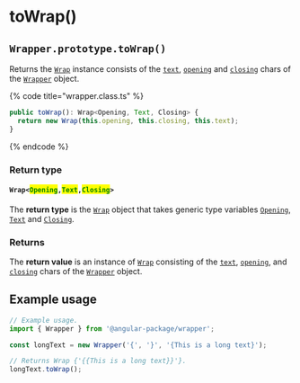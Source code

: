 # toWrap()

## `Wrapper.prototype.toWrap()`

Returns the [`Wrap`](broken-reference) instance consists of the [`text`](../../../wrap/accessors/text.md), [`opening`](../../../wrap/accessors/opening.md) and [`closing`](../../../wrap/accessors/closing.md) chars of the [`Wrapper`](broken-reference) object.

{% code title="wrapper.class.ts" %}
```typescript
public toWrap(): Wrap<Opening, Text, Closing> {
  return new Wrap(this.opening, this.closing, this.text);
}
```
{% endcode %}

### Return type

#### `Wrap<`<mark style="color:green;">`Opening`</mark>`,`<mark style="color:green;">`Text`</mark>`,`<mark style="color:green;">`Closing`</mark>`>`

The **return type** is the [`Wrap`](broken-reference) object that takes generic type variables [`Opening`](../../generic-type-variables.md#wrap-opening), [`Text`](../../generic-type-variables.md#wrapper-less-than...-text-...greater-than) and [`Closing`](../../generic-type-variables.md#wrap-closing).

### Returns

The **return value** is an instance of [`Wrap`](broken-reference) consisting of the [`text`](../../../wrap/accessors/text.md), [`opening`](../../../wrap/accessors/opening.md), and [`closing`](../../../wrap/accessors/closing.md) chars of the [`Wrapper`](broken-reference) object.

## Example usage

```typescript
// Example usage.
import { Wrapper } from '@angular-package/wrapper';

const longText = new Wrapper('{', '}', '{This is a long text}');

// Returns Wrap {'{{This is a long text}}'}.
longText.toWrap();
```
